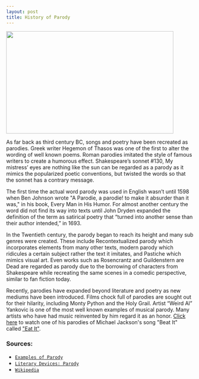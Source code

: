 ```yaml
---
layout: post
title: History of Parody
---
```

<a href="https://www.youtube.com/watch?v=ZcJjMnHoIBI"><img src="https://actamu.github.io/laughing-aggies/public/images/weirdal-eatit.jpg" height="275" width="450" ></a>

As far back as third century BC, songs and poetry have been recreated as parodies. Greek writer Hegemon of Thasos was one of the first to alter the wording of well known poems. Roman parodies imitated the style of famous writers to create a humorous effect. Shakespeare’s sonnet #130, My mistress’ eyes are nothing like the sun can be regarded as a parody as it mimics the popularized poetic conventions, but twisted the words so that the sonnet has a contrary message. 

The first time the actual word parody was used in English wasn’t until 1598 when Ben Johnson wrote "A Parodie, a parodie! to make it absurder than it was," in his book, Every Man in His Humor. For almost another century the word did not find its way into texts until John Dryden expanded the definition of the term as satirical poetry that “turned into another sense than their author intended,” in 1693.

In the Twentieth century, the parody began to reach its height and many sub genres were created. These include Recontextualized parody which incorporates elements from many other texts, modern parody which ridicules a certain subject rather the text it imitates, and Pastiche which mimics visual art. Even works such as Rosencrantz and Guildenstern are Dead are regarded as parody due to the borrowing of characters from Shakespeare while recreating the same scenes in a comedic perspective, similar to fan fiction today. 

Recently, parodies have expanded beyond literature and poetry as new mediums have been introduced. Films chock full of parodies are sought out for their hilarity, including Monty Python and the Holy Grail. Artist “Weird Al” Yankovic is one of the most well known examples of musical parody. Many artists who have had music reinvented by him regard it as an honor. [Click here](https://www.youtube.com/watch?v=ZcJjMnHoIBI) to watch one of his parodies of Michael Jackson's song "Beat It" called ["Eat It"](https://www.youtube.com/watch?v=ZcJjMnHoIBI).

### Sources:
<ul>
  <li><a href="http://examples.yourdictionary.com/examples-of-parody.html"><code class="highlighter-rouge">Examples of Parody</code></a></li>
    <li><a href="https://literarydevices.net/parody/"><code class="highlighter-rouge">Literary Devices: Parody</code></a></li>
    <li><a href="https://en.wikipedia.org/wiki/Parody"><code class="highlighter-rouge">Wikipedia</code></a></li>
</ul>
